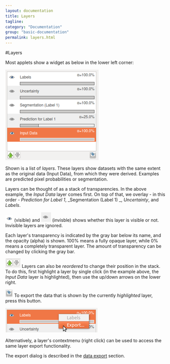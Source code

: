 ```yaml
---
layout: documentation
title: Layers 
tagline: 
category: "Documentation"
group: "basic-documentation"
permalink: layers.html
---
```

#Layers 

Most applets show a widget as below in the lower left corner:

![](screenshots/layers.png)

Shown is a list of _layers_. These layers show datasets with the same
extent as the original data (Input Data), from which they were derived.
Examples are predicted pixel probabilities or segmentation.

Layers can be thought of as a stack of transparencies.
In the above example, the _Input Data_ layer comes first. On top of that,
we overlay - in this order -
_Prediction for Label 1_,
_Segmentation (Label 1) _,
_Uncertainty_, and
_Labels_.

![](screenshots/eye_active.png) (visible) and
![](screenshots/eye_inactive.png) (invisble)
shows whether this layer is visible or not. Invisible
layers are ignored.

Each layer's transparency is indicated by the gray bar below its name,
and the opacity (alpha) is shown.
100% means a fully opaque layer, while 0% means a completely transparent
layer. The amount of transparency can be changed by clicking the gray bar.

![](screenshots/layers_00.png)
Layers can also be _reordered_ to change their position in the stack.
To do this, first highlight a layer by single click (in the example above,
the _Input Data_ layer is highlighted), then use the up/down arrows on the
lower right.

![](screenshots/layers_01.png)
To export the data that is shown by the currently _highlighted_ layer,
press this button.

![](screenshots/layer-contextmenu.png)

Alternatively, a layer's contextmenu (right click) can be used to access the
same layer export functionality.

The export dialog is described in
the [data export]({{site.baseurl}}/documentation/startup/export.html) section.

